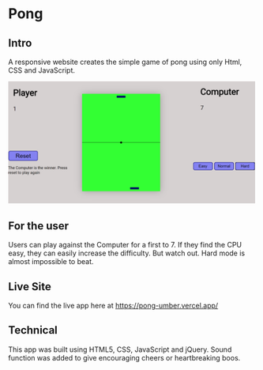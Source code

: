 # Pong

## Intro

A responsive website creates the simple game of pong using only Html, CSS and JavaScript.

<img src="pictures/pong.PNG" width="500"/>

## For the user

Users can play against the Computer for a first to 7. If they find the CPU easy, they can easily increase the difficulty. But watch out. Hard mode is almost impossible to beat.

## Live Site

You can find the live app here at https://pong-umber.vercel.app/

## Technical

This app was built using HTML5, CSS, JavaScript and jQuery. Sound function was added to give encouraging cheers or heartbreaking boos.
